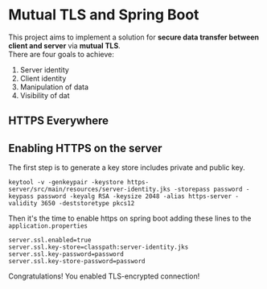 # Mutual TLS and Spring Boot
This project aims to implement a solution for **secure data transfer between client and server** via **mutual TLS**.  
There are four goals to achieve:
1. Server identity
2. Client identity
3. Manipulation of data
4. Visibility of dat

## HTTPS Everywhere

## Enabling HTTPS on the server
The first step is to generate a key store includes private and public key.
```shell
keytool -v -genkeypair -keystore https-server/src/main/resources/server-identity.jks -storepass password -keypass password -keyalg RSA -keysize 2048 -alias https-server -validity 3650 -deststoretype pkcs12
```
Then it's the time to enable https on spring boot adding these lines to the ``application.properties``
```properties
server.ssl.enabled=true
server.ssl.key-store=classpath:server-identity.jks
server.ssl.key-password=password
server.ssl.key-store-password=password
```
Congratulations! You enabled TLS-encrypted connection!


